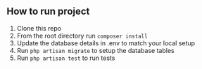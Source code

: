

## How to run project

1. Clone this repo
2. From the root directory run `composer install`
3. Update the database details in .env to match your local setup
4. Run `php artisan migrate` to setup the database tables
5. Run `php artisan test` to run tests